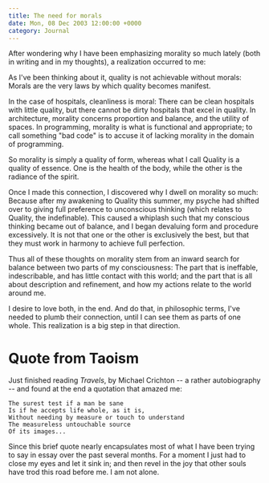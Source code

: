 ```yaml
---
title: The need for morals
date: Mon, 08 Dec 2003 12:00:00 +0000
category: Journal
---
```


After wondering why I have been emphasizing morality so much lately
(both in writing and in my thoughts), a realization occurred to me:

As I've been thinking about it, quality is not achievable without
morals: Morals are the very laws by which quality becomes manifest.

In the case of hospitals, cleanliness is moral: There can be clean
hospitals with little quality, but there cannot be dirty hospitals that
excel in quality.  In architecture, morality concerns proportion and
balance, and the utility of spaces.  In programming, morality is what is
functional and appropriate; to call something "bad code" is to accuse it
of lacking morality in the domain of programming.

So morality is simply a quality of form, whereas what I call Quality is
a quality of essence.  One is the health of the body, while the other is
the radiance of the spirit.

Once I made this connection, I discovered why I dwell on morality so
much: Because after my awakening to Quality this summer, my psyche had
shifted over to giving full preference to unconscious thinking (which
relates to Quality, the indefinable).  This caused a whiplash such that
my conscious thinking became out of balance, and I began devaluing form
and procedure excessively.  It is not that one or the other is
exclusively the best, but that they must work in harmony to achieve full
perfection.

Thus all of these thoughts on morality stem from an inward search for
balance between two parts of my consciousness: The part that is
ineffable, indescribable, and has little contact with this world; and
the part that is all about description and refinement, and how my
actions relate to the world around me.

I desire to love both, in the end.  And do that, in philosophic terms,
I've needed to plumb their connection, until I can see them as parts of
one whole.  This realization is a big step in that direction.

# Quote from Taoism

Just finished reading *Travels*, by Michael Crichton -- a rather
autobiography -- and found at the end a quotation that amazed me:

    The surest test if a man be sane  
    Is if he accepts life whole, as it is,  
    Without needing by measure or touch to understand  
    The measureless untouchable source  
    Of its images...

Since this brief quote nearly encapsulates most of what I have been
trying to say in essay over the past several months.  For a moment I
just had to close my eyes and let it sink in; and then revel in the joy
that other souls have trod this road before me.  I am not alone.


